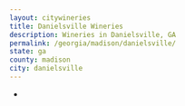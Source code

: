 ```yaml
---
layout: citywineries
title: Danielsville Wineries
description: Wineries in Danielsville, GA
permalink: /georgia/madison/danielsville/
state: ga
county: madison
city: danielsville
---
```

-
